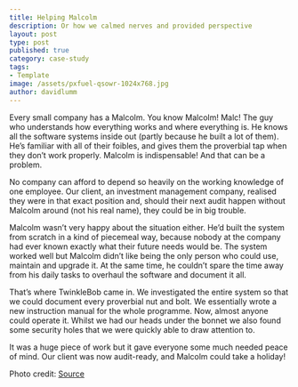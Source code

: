 ```yaml
---
title: Helping Malcolm
description: Or how we calmed nerves and provided perspective
layout: post
type: post
published: true
category: case-study
tags:
- Template
image: /assets/pxfuel-qsowr-1024x768.jpg
author: davidlumm
---
```


Every small company has a Malcolm. You know Malcolm! Malc! The guy who understands how everything works and where everything is. He knows all the software systems inside out (partly because he built a lot of them). He’s familiar with all of their foibles, and gives them the proverbial tap when they don’t work properly. Malcolm is indispensable! And that can be a problem.

No company can afford to depend so heavily on the working knowledge of one employee. Our client, an investment management company, realised they were in that exact position and, should their next audit happen without Malcolm around (not his real name), they could be in big trouble.

<!--more-->

Malcolm wasn’t very happy about the situation either. He’d built the system from scratch in a kind of piecemeal way, because nobody at the company had ever known exactly what their future needs would be. The system worked well but Malcolm didn’t like being the only person who could use, maintain and upgrade it. At the same time, he couldn’t spare the time away from his daily tasks to overhaul the software and document it all.

That’s where TwinkleBob came in. We investigated the entire system so that we could document every proverbial nut and bolt. We essentially wrote a new instruction manual for the whole programme. Now, almost anyone could operate it. Whilst we had our heads under the bonnet we also found some security holes that we were quickly able to draw attention to.

It was a huge piece of work but it gave everyone some much needed peace of mind. Our client was now audit-ready, and Malcolm could take a holiday!

Photo credit: [Source](url)
